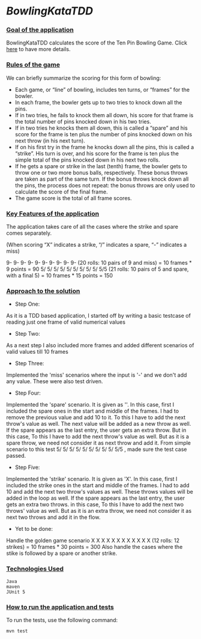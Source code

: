 # _BowlingKataTDD_

### <ins>Goal of the application</ins>
   
   BowlingKataTDD calculates the score of the Ten Pin Bowling Game. Click [here](https://codingdojo.org/kata/Bowling/) to have more details.

### <ins>Rules of the game</ins>

We can briefly summarize the scoring for this form of bowling:

  - Each game, or “line” of bowling, includes ten turns, or “frames” for the bowler.
  - In each frame, the bowler gets up to two tries to knock down all the pins.
  - If in two tries, he fails to knock them all down, his score for that frame is the total number of pins knocked down in his two tries.
  - If in two tries he knocks them all down, this is called a “spare” and his score for the frame is ten plus the number of pins knocked down on his next throw (in his next turn).
  - If on his first try in the frame he knocks down all the pins, this is called a “strike”. His turn is over, and his score for the frame is ten plus the simple total of the pins knocked down in his next two rolls.
  - If he gets a spare or strike in the last (tenth) frame, the bowler gets to throw one or two more bonus balls, respectively. These bonus throws are taken as part of the same turn. If the bonus throws knock down all the pins, the process does not repeat: the bonus throws are only used to calculate the score of the final frame.
  - The game score is the total of all frame scores.

### <ins>Key Features of the application</ins>

  The application takes care of all the cases where the strike and spare comes separately.

  (When scoring “X” indicates a strike, “/” indicates a spare, “-” indicates a miss)

  9- 9- 9- 9- 9- 9- 9- 9- 9- 9- (20 rolls: 10 pairs of 9 and miss) = 10 frames * 9 points = 90
  5/ 5/ 5/ 5/ 5/ 5/ 5/ 5/ 5/ 5/5 (21 rolls: 10 pairs of 5 and spare, with a final 5) = 10 frames * 15 points = 150

### <ins>Approach to the solution</ins>

  - Step One:

  As it is a TDD based application, I started off by writing a basic testcase of reading just one frame of valid numerical values
  
  - Step Two:
  
  As a next step I also included more frames and added different scenarios of valid values till 10 frames
  
  - Step Three:
  
  Implemented the 'miss' scenarios where the input is '-' and we don't add any value. These were also test driven.
  
  - Step Four:
  
  Implemented the 'spare' scenario. It is given as '\'. In this case, first I included the spare ones in the start and middle of the frames.
  I had to remove the previous value and add 10 to it. To this I have to add the next throw's value as well. 
  The next value will be added as a new throw as well.
  If the spare appears as the last entry, the user gets an extra throw. But in this case, To this I have to add the next throw's value as well.
  But as it is a spare throw, we need not consider it as next throw and add it.
  From simple scenario to this test 5/ 5/ 5/ 5/ 5/ 5/ 5/ 5/ 5/ 5/5 , made sure the test case passed.
  
  - Step Five:
  
  Implemented the 'strike' scenario. It is given as 'X'. In this case, first I included the strike ones in the start and middle of the frames.
  I had to add 10 and add the next two throw's values as well. These throws values will be added in the loop as well.
  If the spare appears as the last entry, the user gets an extra two throws. in this case, To this I have to add the next two throws' value as well.
  But as it is an extra throw, we need not consider it as next two throws and add it in the flow.

  - Yet to be done:
 
   Handle the golden game scenario
   X X X X X X X X X X X X (12 rolls: 12 strikes) = 10 frames * 30 points = 300
   Also handle the cases where the stike is followed by a spare or another strike.

### <ins>Technologies Used</ins>

    Java
    maven
    JUnit 5

### <ins>How to run the application and tests</ins>

To run the tests, use the following command:

    mvn test
    

